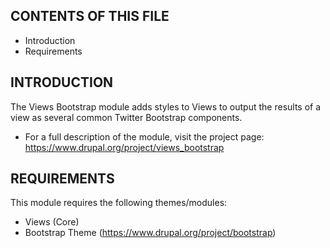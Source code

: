 CONTENTS OF THIS FILE
---------------------
   
 * Introduction
 * Requirements

INTRODUCTION
------------

The Views Bootstrap module adds styles to Views to output the results of a view as several common Twitter Bootstrap components.

 * For a full description of the module, visit the project page:
   https://www.drupal.org/project/views_bootstrap

REQUIREMENTS
------------

This module requires the following themes/modules:

 * Views (Core)
 * Bootstrap Theme (https://www.drupal.org/project/bootstrap)
